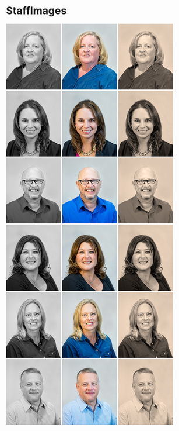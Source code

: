 # StaffImages
<div style="width:100%;">
  <img src="https://github.com/OWASP-Foundation/StaffImages/blob/master/dawn_150_bw.jpg?raw=true" width="150px;"/>
  <img src="https://github.com/OWASP-Foundation/StaffImages/blob/master/dawn_150_c.jpg?raw=true" width="150px;"/>
  <img src="https://github.com/OWASP-Foundation/StaffImages/blob/master/dawn_150_s.jpg?raw=true" width="150px;"/>
  <img src="https://github.com/OWASP-Foundation/StaffImages/blob/master/emily_150_bw.jpg?raw=true" width="150px;"/>
  <img src="https://github.com/OWASP-Foundation/StaffImages/blob/master/emily_150_c.jpg?raw=true" width="150px;"/>
  <img src="https://github.com/OWASP-Foundation/StaffImages/blob/master/emily_150_s.jpg?raw=true" width="150px;"/>
  <img src="https://github.com/OWASP-Foundation/StaffImages/blob/master/harold_150_bw.jpg?raw=true" width="150px;"/>
  <img src="https://github.com/OWASP-Foundation/StaffImages/blob/master/harold_150_c.jpg?raw=true" width="150px;"/>
  <img src="https://github.com/OWASP-Foundation/StaffImages/blob/master/harold_150_s.jpg?raw=true" width="150px;"/>
  <img src="https://github.com/OWASP-Foundation/StaffImages/blob/master/kelly_150_bw.jpg?raw=true" width="150px;"/>
  <img src="https://github.com/OWASP-Foundation/StaffImages/blob/master/kelly_150_c.jpg?raw=true" width="150px;"/>
  <img src="https://github.com/OWASP-Foundation/StaffImages/blob/master/kelly_150_s.jpg?raw=true" width="150px;"/>
  <img src="https://github.com/OWASP-Foundation/StaffImages/blob/master/lisa_150_bw.jpg?raw=true" width="150px;"/>
  <img src="https://github.com/OWASP-Foundation/StaffImages/blob/master/lisa_150_c.jpg?raw=true" width="150px;"/>
  <img src="https://github.com/OWASP-Foundation/StaffImages/blob/master/lisa_150_s.jpg?raw=true" width="150px;"/>
  <img src="https://github.com/OWASP-Foundation/StaffImages/blob/master/mike_150_bw.jpg?raw=true" width="150px;"/>
  <img src="https://github.com/OWASP-Foundation/StaffImages/blob/master/mike_150_c.jpg?raw=true" width="150px;"/>
  <img src="https://github.com/OWASP-Foundation/StaffImages/blob/master/mike_150_s.jpg?raw=true" width="150px;"/>
</div>
